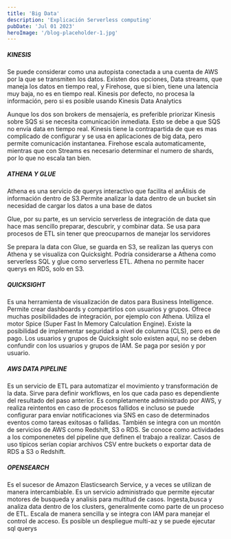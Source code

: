 ```yaml
---
title: 'Big Data'
description: 'Explicación Serverless computing'
pubDate: 'Jul 01 2023'
heroImage: '/blog-placeholder-1.jpg'
---
```



##### KINESIS
Se puede considerar como una autopista conectada a una cuenta de AWS por la que se transmiten los datos. Existen dos opciones, Data streams, que maneja los datos en tiempo real, y Firehose, que si bien, tiene una latencia muy baja, no es en tiempo real. Kinesis por defecto, no procesa la información, pero si es posible usando Kinesis Data Analytics

Aunque los dos son brokers de mensajería, es preferible priorizar Kinesis sobre SQS si se necesita comunicación inmediata. Esto se debe a que SQS no envía data en tiempo real. Kinesis tiene la contrapartida de que es mas complicado de configurar y se usa en aplicaciones de big data, pero permite comunicación instantanea. Firehose escala automaticamente, mientras que con Streams es necesario determinar el numero de shards, por lo que no escala tan bien.


##### ATHENA Y GLUE
Athena es una servicio de querys interactivo que facilita el anÁlisis de información dentro de S3.Permite analizar la data dentro de un bucket sin necesidad de cargar los datos a una base de datos 

Glue, por su parte, es un servicio serverless de integración de data que hace mas sencillo preparar, descubrir, y combinar data. Se usa para procesos de ETL sin tener que preocuparnos de manejar los servidores

Se prepara la data con Glue, se guarda en S3, se realizan las querys con Athena y se visualiza con Quicksight. Podría considerarse a Athena como serverless SQL y glue como serverless ETL. Athena no permite hacer querys en RDS, solo en S3.

##### QUICKSIGHT
Es una herramienta de visualización de datos para Business Intelligence. Permite crear dashboards y compartirlos con usuarios y grupos. Ofrece muchas posibilidades de integración, por ejemplo con Athena. Utiliza el motor Spice (Super Fast In Memory Calculation Engine). Existe la posibilidad de implementar seguridad a nivel de columna (CLS), pero es de pago. Los usuarios y grupos de Quicksight solo existen aquí, no se deben confundir con los usuarios y grupos de IAM. Se paga por sesión y por usuario.

##### AWS DATA PIPELINE
Es un servicio de ETL para automatizar el movimiento y transformación de la data. Sirve para definir workflows, en los que cada paso es dependiente del resultado del paso anterior. Es completamente administrado por AWS, y realiza reintentos en caso de procesos fallidos e incluso se puede configurar para enviar notificaciones via SNS en caso de determinados eventos como tareas exitosas o fallidas. También se integra con un montón de servicios de AWS como Redshift, S3 o RDS. Se conoce como actividades a los componenetes del pipeline que definen el trabajo a realizar. Casos de uso típicos serían copiar archivos CSV entre buckets o exportar data de RDS a S3 o Redshift.

##### OPENSEARCH
Es el sucesor de Amazon Elasticsearch Service, y a veces se utilizan de manera intercambiable. Es un servicio administrado que permite ejecutar motores de busqueda y analisis para multitud de casos. Ingesta,busca y analiza data dentro de los clusters, generalmente como parte de un proceso de ETL. Escala de manera sencilla y se integra con IAM para manejar el control de acceso. Es posible un despliegue multi-az y se puede ejecutar sql querys